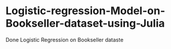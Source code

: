 # Logistic-regression-Model-on-Bookseller-dataset-using-Julia
Done Logistic Regression on Bookseller dataste
